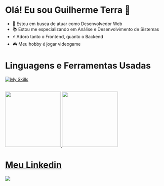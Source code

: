 # Olá! Eu sou Guilherme Terra 👋
- 📍 Estou em busca de atuar como Desenvolvedor Web <br>
- 📚 Estou me especializando em Análise e Desenvolvimento de Sistemas <br>
- ⚡ Adoro tanto o Frontend, quanto o Backend <br>
- 🎮 Meu hobby é jogar videogame <br>

# Linguagens e Ferramentas Usadas
[![My Skills](https://skillicons.dev/icons?i=html,css,js,ts,angular,react,vite,bootstrap,git,java,nodejs,mysql,vscode)](https://skillicons.dev)
<br><br>

<!-- Modelo de tabela de dados do Git -->
<div>
  <a href="https://github.com/guifterra">
  <img loading="lazy" height="180em" src="https://github-readme-stats.vercel.app/api/top-langs/?username=guifterra&layout=compact&langs_count=7&theme=dracula"/>
  <img loading="lazy" height="180em" src="https://github-readme-stats.vercel.app/api?username=guifterra&show_icons=true&theme=dracula&include_all_commits=true&count_private=true"/>
</div>

# Meu Linkedin
<a href="https://www.linkedin.com/in/guilherme-fabiano-terra-2ba51a1b1/" target="_blank"><img loading="lazy" src="https://img.shields.io/badge/-LinkedIn-%230077B5?style=for-the-badge&logo=linkedin&logoColor=white" target="_blank"></a>
